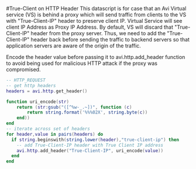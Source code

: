 #True-Client on HTTP Header
This datascript is for case that an Avi Virtual service (VS) is behind a proxy which will send traffic from clients to the VS with "True-Client-IP" header to preserve client IP. Virtual Service will see client IP Address as Proxy IP Address. 
By default, VS will discard that "True-Client-IP" header from the proxy server. Thus, we need to add the "True-Client-IP" header back before sending the traffic to backend servers so that application servers are aware of the origin of the traffic.

Encode the header value before passing it to avi.http.add_header function to avoid being used for malicious HTTP attack if the proxy was compromised.

```lua
-- HTTP_REQUEST
-- get http headers
headers = avi.http.get_header()

function uri_encode(str)
    return (str:gsub("([^%w-_.~])", function (c)
        return string.format('%%%02X', string.byte(c))
    end))
end
-- iterate across set of headers
for header,value in pairs(headers) do
  if string.beginswith(string.lower(header),"true-client-ip") then
    -- add True-Client-IP header with True Client IP address
    avi.http.add_header("True-Client-IP", uri_encode(value))
  end
end
```
